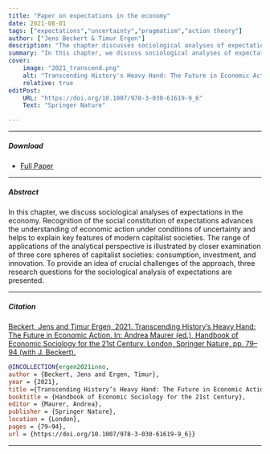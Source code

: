 ```yaml
---
title: "Paper on expectations in the economy" 
date: 2021-08-01
tags: ["expectations","uncertainty","pragmatism","action theory"]
author: ["Jens Beckert & Timur Ergen"]
description: "The chapter discusses sociological analyses of expectations in the economy." 
summary: "In this chapter, we discuss sociological analyses of expectations in the economy. Recognition of the social constitution of expectations advances the understanding of economic action under conditions of uncertainty and helps to explain key features of modern capitalist societies. The range of applications of the analytical perspective is illustrated by closer examination of three core spheres of capitalist societies: consumption, investment, and innovation. To provide an idea of crucial challenges of the approach, three research questions for the sociological analysis of expectations are presented." 
cover:
    image: "2021_transcend.png"
    alt: "Transcending History's Heavy Hand: The Future in Economic Action"
    relative: true
editPost:
    URL: "https://doi.org/10.1007/978-3-030-61619-9_6"
    Text: "Springer Nature"

---
```


---

##### Download

+ [Full Paper](2021_transcend.pdf)

---

##### Abstract

In this chapter, we discuss sociological analyses of expectations in the economy. Recognition of the social constitution of expectations advances the understanding of economic action under conditions of uncertainty and helps to explain key features of modern capitalist societies. The range of applications of the analytical perspective is illustrated by closer examination of three core spheres of capitalist societies: consumption, investment, and innovation. To provide an idea of crucial challenges of the approach, three research questions for the sociological analysis of expectations are presented.

---

##### Citation

[Beckert, Jens and Timur Ergen, 2021. Transcending History’s Heavy Hand: The Future in Economic Action. In: Andrea Maurer (ed.), Handbook of Economic Sociology for the 21st Century.  London, Springer Nature, pp. 79–94 (with J. Beckert).](https://link.springer.com/content/pdf/10.1007%2F978-3-030-61619-9_6.pdf)

```BibTeX
@INCOLLECTION{ergen2021inno,
author = {Beckert, Jens and Ergen, Timur},
year = {2021},
title ={Transcending History’s Heavy Hand: The Future in Economic Action},
booktitle = {Handbook of Economic Sociology for the 21st Century},
editor = {Maurer, Andrea},
publisher = {Springer Nature},
location = {London},
pages = {79–94},
url = {https://doi.org/10.1007/978-3-030-61619-9_6}}
```

---

